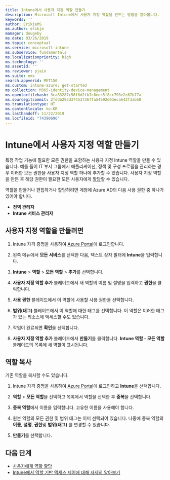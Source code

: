 ```yaml
---
title: Intune에서 사용자 지정 역할 만들기
description: Microsoft Intune에서 사용자 지정 역할을 만드는 방법을 알아봅니다.
keywords: ''
author: ErikjeMS
ms.author: erikje
manager: dougeby
ms.date: 03/26/2019
ms.topic: conceptual
ms.service: microsoft-intune
ms.subservice: fundamentals
ms.localizationpriority: high
ms.technology: ''
ms.assetid: ''
ms.reviewer: pjain
ms.suite: ems
search.appverid: MET150
ms.custom: intune-azure; get-started
ms.collection: M365-identity-device-management
ms.openlocfilehash: 3ca83287c58f8d2fb7c8eec5f8cc793e2c67b77a
ms.sourcegitcommit: 2fddb293d37453736ffa54692d03eca642f3ab58
ms.translationtype: HT
ms.contentlocale: ko-KR
ms.lasthandoff: 11/22/2019
ms.locfileid: "74390696"
---
```

# <a name="create-a-custom-role-in-intune"></a>Intune에서 사용자 지정 역할 만들기

특정 작업 기능에 필요한 모든 권한을 포함하는 사용자 지정 Intune 역할을 만들 수 있습니다. 예를 들어 IT 부서 그룹에서 애플리케이션, 정책 및 구성 프로필을 관리하는 경우 이러한 모든 권한을 사용자 지정 역할 하나에 추가할 수 있습니다. 사용자 지정 역할을 만든 후 해당 권한이 필요한 모든 사용자에게 [할당](assign-role.md)할 수 있습니다.

역할을 만들거나 편집하거나 할당하려면 계정에 Azure AD의 다음 사용 권한 중 하나가 있어야 합니다.
- **전역 관리자**
- **Intune 서비스 관리자**

## <a name="to-create-a-custom-role"></a>사용자 지정 역할을 만들려면

1. Intune 자격 증명을 사용하여 [Azure Portal](https://portal.azure.com)에 로그인합니다.

2. 왼쪽 메뉴에서 **모든 서비스**를 선택한 다음, 텍스트 상자 필터에 **Intune**을 입력합니다.

3. **Intune** > **역할** > **모든 역할** > **추가**를 선택합니다.

4. **사용자 지정 역할 추가** 블레이드에서 새 역할의 이름 및 설명을 입력하고 **권한**을 클릭합니다.

5. **사용 권한** 블레이드에서 이 역할에 사용할 사용 권한을 선택합니다.

6. **범위(태그)** 블레이드에서 이 역할에 대한 태그를 선택합니다. 이 역할은 이러한 태그가 있는 리소스에 액세스할 수도 있습니다.

7. 작업이 완료되면 **확인**을 선택합니다.

8. **사용자 지정 역할 추가** 블레이드에서 **만들기**를 클릭합니다. **Intune 역할 - 모든 역할** 블레이드의 목록에 새 역할이 표시됩니다.


## <a name="copy-a-role"></a>역할 복사

기존 역할을 복사할 수도 있습니다.

1. Intune 자격 증명을 사용하여 [Azure Portal](https://portal.azure.com)에 로그인하고 **Intune**을 선택합니다.

2. **역할** > **모든 역할**을 선택하고 목록에서 역할을 선택한 후 **중복**을 선택합니다.

3. **중복 역할**에서 이름을 입력합니다. 고유한 이름을 사용해야 합니다.

4. 원본 역할의 모든 권한 및 범위 태그는 이미 선택되어 있습니다. 나중에 중복 역할의 **이름**, **설명**, **권한**및 **범위(태그)** 를 변경할 수 있습니다.

5. **만들기**를 선택합니다. 

## <a name="next-steps"></a>다음 단계
- [사용자에게 역할 할당](assign-role.md)
- [Intune에서 역할 기반 액세스 제어에 대해 자세히 알아보기](role-based-access-control.md)
